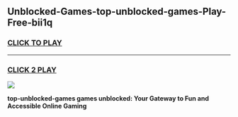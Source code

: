 
## Unblocked-Games-top-unblocked-games-Play-Free-bii1q
<h3>
<a href="https://premium76.site?title=top-unblocked-games&ref=10A">CLICK TO PLAY</a></h3>
<hr>

<h3>
<a href="https://premium76.site?title=top-unblocked-games&ref=10A">CLICK 2 PLAY</a>
  
</h3>

<a href="https://premium76.site?title=top-unblocked-games&ref=10A"><img src="https://clearcache.store/games.png"></a>


**top-unblocked-games games unblocked: Your Gateway to Fun and Accessible Online Gaming**
